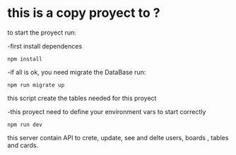 # this is a copy proyect to ?

to start the proyect run:

-first install dependences

```
npm install
```

-if all is ok, you need migrate the DataBase run:
```
npm run migrate up
```
this script create the tables needed for this proyect

-this proyect need to define your environment vars to start correctly

```
npm run dev
```
this server contain API to crete, update, see and delte users, boards , tables and cards.